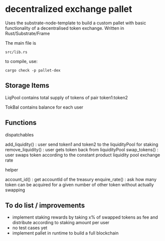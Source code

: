 # decentralized exchange pallet

Uses the substrate-node-template to build a custom pallet with basic functionality of a decentralised token exchange.
Written in Rust/Substrate/Frame


The main file is 

```shell
src/lib.rs
```

to compile, use:

```shell
cargo check -p pallet-dex
```


Storage Items
-------------------

LiqPool contains total supply of tokens of pair token1:token2

TokBal contains balance for each user

Functions
-------------------
dispatchables

add_liquidity() : user send token1 and token2 to the liquidityPool for staking
remove_liquidity() : user gets token back from liquidityPool
swap_tokens() : user swaps token according to the constant product liquidity pool exchange rate

helper

account_id() : get accountId of the treasury
enquire_rate() : ask how many token can be acquired for a given number of other token without actually swapping

To do list / improvements
-----------------------------

- implement staking rewards by taking x% of swapped tokens as fee and distribute according to staking amount per user
- no test cases yet
- implement pallet in runtime to build a full blockchain
